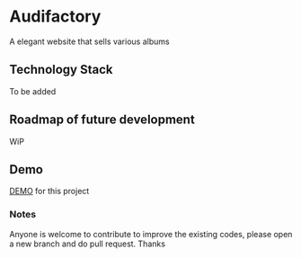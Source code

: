 # Audifactory

A elegant website that sells various albums

## Technology Stack

To be added

## Roadmap of future development

WiP

## Demo

[DEMO](https://darekaze.github.io/audifactory/) for this project

### Notes

Anyone is welcome to contribute to improve the existing codes, please open a new branch and do pull request. Thanks
